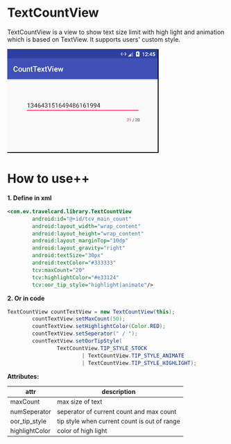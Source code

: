 # TextCountView
TextCountView is a view to show text size limit with high light and animation which is based on TextView. It supports users' custom style.

![image](/screenshot/screenshot_textcountview.png)

# How to use++
**1. Define in xml**

```xml
<com.ev.travelcard.library.TextCountView
        android:id="@+id/tcv_main_count"
        android:layout_width="wrap_content"
        android:layout_height="wrap_content"
        android:layout_marginTop="10dp"
        android:layout_gravity="right"
        android:textSize="30px"
        android:textColor="#333333"
        tcv:maxCount="20"
        tcv:highlightColor="#e33124"
        tcv:oor_tip_style="highlight|animate"/>
```

**2. Or in code**

```java
TextCountView countTextView = new TextCountView(this);
        countTextView.setMaxCount(50);
        countTextView.setHighlightColor(Color.RED);
        countTextView.setSeperator(" / ");
        countTextView.setOorTipStyle(
                TextCountView.TIP_STYLE_STOCK 
                        | TextCountView.TIP_STYLE_ANIMATE 
                        | TextCountView.TIP_STYLE_HIGHLIGHT);
```

**Attributes:**

attr | description
---|---
maxCount | max size of text
numSeperator | seperator of current count and max count
oor_tip_style | tip style when current count is out of range
highlightColor | color of high light
